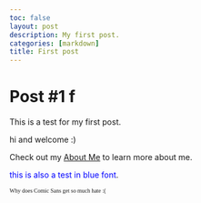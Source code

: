 ```yaml
---
toc: false
layout: post
description: My first post.
categories: [markdown]
title: First post
---
```


# Post #1  f

This is a test for my first post.

hi and welcome :)

Check out my [About Me](https://lwu1822.github.io/fastpages/about/) to learn more about me.

<span style="color:blue">this is also a test in blue font</span>.

<font face = "Comic sans MS" size ="1">Why does Comic Sans get so much hate :(</font><br />